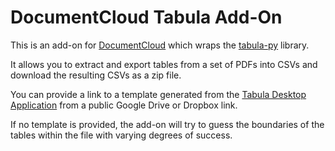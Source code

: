 
# DocumentCloud Tabula Add-On

This is an add-on for [DocumentCloud](https://documentcloud.org) which wraps the [tabula-py](https://github.com/chezou/tabula-py) library.

It allows you to extract and export tables from a set of PDFs into CSVs and download the resulting CSVs as a zip file.

You can provide a link to a template generated from the [Tabula Desktop Application](https://tabula.technology)
from a public Google Drive or Dropbox link.

If no template is provided, the add-on will try to guess the boundaries of the tables within the file with varying degrees of success. 
